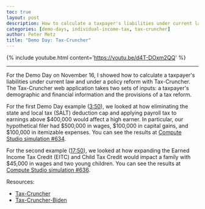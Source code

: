 ```yaml
---
toc: true
layout: post
description: How to calculate a taxpayer's liabilities under current law and under a policy reform.
categories: [demo-days, individual-income-tax, tax-cruncher]
author: Peter Metz
title: "Demo Day: Tax-Cruncher"
---
```


{% include youtube.html content='https://youtu.be/d4T-DOxm2QQ' %}

------

For the Demo Day on November 16, I showed how to calculate a taxpayer's liabilities under current law and under a policy reform with Tax-Cruncher.
The Tax-Cruncher web application takes two sets of inputs: a taxpayer's demographic and financial information and the provisions of a tax reform.

For the first Demo Day example ([3:50](https://youtu.be/d4T-DOxm2QQ?t=230)), we looked at how eliminating the state and local tax (SALT) deduction cap and applying payroll tax to earnings above $400,000 would affect a high earner.
In particular, our hypothetical filer had $500,000 in wages, $100,000 in capital gains, and $100,000 in itemizable expenses.
You can see the results at [Compute Studio simulation #634](https://compute.studio/PSLmodels/Tax-Cruncher/634/).

For the second example ([17:50](https://youtu.be/d4T-DOxm2QQ?t=1070)), we looked at how expanding the Earned Income Tax Credit (EITC) and Child Tax Credit would impact a family with $45,000 in wages and two young children.
You can see the results at [Compute Studio simulation #636](https://compute.studio/PSLmodels/Tax-Cruncher/636/).


Resources: 
* [Tax-Cruncher](https://compute.studio/PSLmodels/Tax-Cruncher/)
* [Tax-Cruncher-Biden](https://compute.studio/AEIEconomics/Tax-Cruncher-Biden/)
